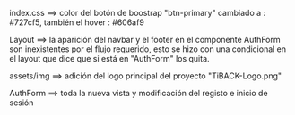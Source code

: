 index.css ==> color del botón de boostrap "btn-primary" cambiado a : #727cf5, también el hover : #606af9

Layout ==> la aparición del navbar y el footer en el componente AuthForm son inexistentes por el flujo requerido, esto se hizo con una condicional en el layout que dice que si está en "AuthForm" los quita.

assets/img ==> adición del logo principal del proyecto "TiBACK-Logo.png"

AuthForm ==> toda la nueva vista y modificación del registo e inicio de sesión

